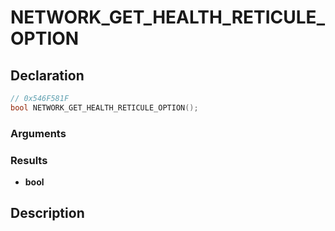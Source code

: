 # NETWORK_GET_HEALTH_RETICULE_OPTION

## Declaration
```cpp
// 0x546F581F
bool NETWORK_GET_HEALTH_RETICULE_OPTION();
```

### Arguments

### Results
- **bool**

## Description
